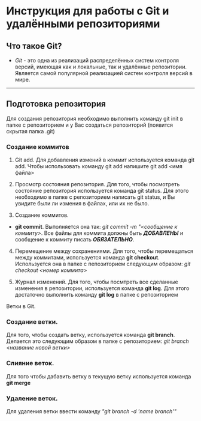 # Инструкция для работы с Git и удалёнными репозиториями
## Что такое Git?
* *Git* - это одна из реализаций распределённых систем контроля версий, имеющая как и локальные, так и удалённые репозитории. Является самой популярной реализацией систем контроля версий в мире.
***
## Подготовка репозитория
Для создания репозитория необходимо выполнить команду git init в папке с репозиторием и у Вас создаться репозиторий (появится скрытая папка .git)


### Создание коммитов
1. Git add.
Для добавления измений в коммит используется команда git add. Чтобы использовать команду git add напишите git add <имя файла>

2. Просмотр состояния репозитория.
Для того, чтобы посмотреть состояние репозитория используется команда git status. Для этого необходимо в папке с репозиторием написать git status, и Вы увидите были ли измения в файлах, или их не было.

3. Создание коммитов.
* **git commit**. Выполняется она так: *git commit -m "<сообщение к коммиту>*. Все файлы для коммита должны быть ***ДОБАВЛЕНЫ*** и сообщение к коммиту писать ***ОБЯЗАТЕЛЬНО***.

4. Перемещение между сохранениями.
Для того, чтобы перемещаться между коммитами, используется команда **git checkout**. Используется она в папке с пепозиторием следующим образом: *git checkout <номер коммита>*

5. Журнал изменений.
Для того, чтобы посмтреть все сделанные изменения в репозитории, используется команда **git log**. Для этого достаточно выполнить команду **git log** в папке с репозиторием

Ветки в Git.

### Создание ветки.

Для того, чтобы создать ветку, используется команда **git branch**. Делается это следующим образом в папке с репозиторием: *git branch <название новой ветки>*

### Слияние веток.

Для того чтобы дабавить ветку в текущую ветку используется команда **git merge**

### Удаление веток.

Для удаления ветки ввести команду *"git branch -d 'name branch'"*